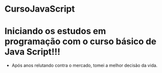 # CursoJavaScript

# Iniciando os estudos em programação com o curso básico de Java Script!!!

* Após anos relutando contra o mercado, tomei a melhor decisão da vida.